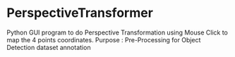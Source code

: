 # PerspectiveTransformer
Python GUI program to do Perspective Transformation using Mouse Click to map the 4 points coordinates. Purpose : Pre-Processing for Object Detection dataset annotation
